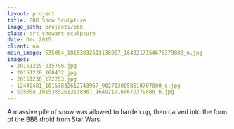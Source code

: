 ```yaml
---
layout: project
title: BB8 Snow Sculpture
image_path: projects/bb8
class: art snowart sculpture
date: Dec 2015
client: na
main_image: 535054_10153832613138967_1640217164670379800_n.jpg
images:
 - 20151225_235758.jpg
 - 20151230_160432.jpg
 - 20151230_172253.jpg
 - 12440481_10153832612743967_9027130058510707000_o.jpg
 - 535054_10153832613138967_1640217164670379800_n.jpg
---
```


A massive pile of snow was allowed to harden up, then carved into the form of the BB8 droid from Star Wars.
